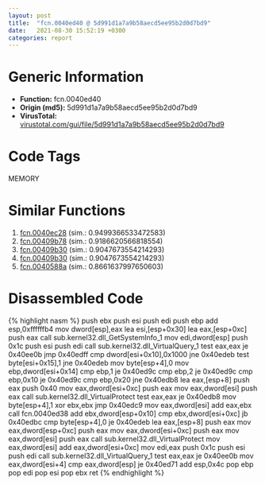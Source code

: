 ```yaml
---
layout: post
title:  "fcn.0040ed40 @ 5d991d1a7a9b58aecd5ee95b2d0d7bd9"
date:   2021-08-30 15:52:19 +0300
categories: report
---
```


# Generic Information
- **Function:** fcn.0040ed40
- **Origin (md5):** 5d991d1a7a9b58aecd5ee95b2d0d7bd9
- **VirusTotal:** [virustotal.com/gui/file/5d991d1a7a9b58aecd5ee95b2d0d7bd9][virustotal_ref]

# Code Tags
<span class="tag" id="MEMORY">MEMORY</span>


# Similar Functions

1. [fcn.0040ec28][similar_1_ref] (sim.: 0.9499366533472583)
2. [fcn.00409b78][similar_2_ref] (sim.: 0.9186620566818554)
3. [fcn.00409b30][similar_3_ref] (sim.: 0.9047673554214293)
4. [fcn.00409b30][similar_4_ref] (sim.: 0.9047673554214293)
5. [fcn.0040588a][similar_5_ref] (sim.: 0.8661637997650603)


# Disassembled Code

{% highlight nasm %}
push ebx
push esi
push edi
push ebp
add esp,0xffffffb4
mov dword[esp],eax
lea esi,[esp+0x30]
lea eax,[esp+0xc]
push eax
call sub.kernel32.dll_GetSystemInfo_1
mov edi,dword[esp]
push 0x1c
push esi
push edi
call sub.kernel32.dll_VirtualQuery_1
test eax,eax
je 0x40ee0b
jmp 0x40edff
cmp dword[esi+0x10],0x1000
jne 0x40edeb
test byte[esi+0x15],1
jne 0x40edeb
mov byte[esp+4],0
mov ebp,dword[esi+0x14]
cmp ebp,1
je 0x40ed9c
cmp ebp,2
je 0x40ed9c
cmp ebp,0x10
je 0x40ed9c
cmp ebp,0x20
jne 0x40edb8
lea eax,[esp+8]
push eax
push 0x40
mov eax,dword[esi+0xc]
push eax
mov eax,dword[esi]
push eax
call sub.kernel32.dll_VirtualProtect
test eax,eax
je 0x40edb8
mov byte[esp+4],1
xor ebx,ebx
jmp 0x40edc9
mov eax,dword[esi]
add eax,ebx
call fcn.0040ed38
add ebx,dword[esp+0x10]
cmp ebx,dword[esi+0xc]
jb 0x40edbc
cmp byte[esp+4],0
je 0x40edeb
lea eax,[esp+8]
push eax
mov eax,dword[esp+0xc]
push eax
mov eax,dword[esi+0xc]
push eax
mov eax,dword[esi]
push eax
call sub.kernel32.dll_VirtualProtect
mov eax,dword[esi]
add eax,dword[esi+0xc]
mov edi,eax
push 0x1c
push esi
push edi
call sub.kernel32.dll_VirtualQuery_1
test eax,eax
je 0x40ee0b
mov eax,dword[esi+4]
cmp eax,dword[esp]
je 0x40ed71
add esp,0x4c
pop ebp
pop edi
pop esi
pop ebx
ret 
{% endhighlight %}


[similar_1_ref]: /report/fcn.0040ec28@f79e0131d9be8aa2ee0d6ec62854ce89
[similar_2_ref]: /report/fcn.00409b78@7610eb4a4e290563f87db1cc0480b6e7
[similar_3_ref]: /report/fcn.00409b30@e9398015e0cb217dd733ec66460ced7d
[similar_4_ref]: /report/fcn.00409b30@e4a72fe437dbc99d650504e450f93aae
[similar_5_ref]: /report/fcn.0040588a@0c82eefbb8a4714538e49f74fe0058a6
[virustotal_ref]: https://www.virustotal.com/gui/file/5d991d1a7a9b58aecd5ee95b2d0d7bd9